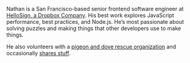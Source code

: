 Nathan is a San Francisco-based senior frontend software engineer at [HelloSign, a Dropbox Company](https://hellosign.com). His best work explores JavaScript performance, best practices, and Node.js. He’s most passionate about solving puzzles and making things that other developers use to make things.

He also volunteers with a [pigeon and dove rescue organization](http://pigeonrescue.org) and occasionally [shares stuff](/stuff).
